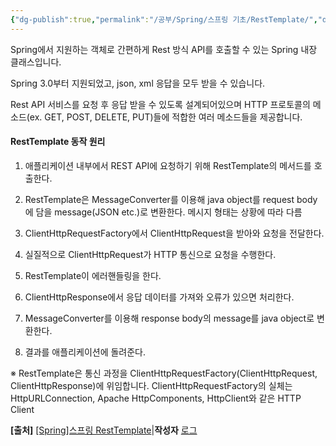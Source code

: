 ```yaml
---
{"dg-publish":true,"permalink":"/공부/Spring/스프링 기초/RestTemplate/","dgPassFrontmatter":true,"noteIcon":""}
---
```


Spring에서 지원하는 객체로 간편하게 Rest 방식 API를 호출할 수 있는 Spring 내장 클래스입니다.

Spring 3.0부터 지원되었고, json, xml 응답을 모두 받을 수 있습니다.

Rest API 서비스를 요청 후 응답 받을 수 있도록 설계되어있으며 HTTP 프로토콜의 메소드(ex. GET, POST, DELETE, PUT)들에 적합한 여러 메소드들을 제공합니다.

#### RestTemplate 동작 원리

1. 애플리케이션 내부에서 REST API에 요청하기 위해 RestTemplate의 메서드를 호출한다.

2. RestTemplate은 MessageConverter를 이용해 java object를 request body에 담을 message(JSON etc.)로 변환한다. 메시지 형태는 상황에 따라 다름

3. ClientHttpRequestFactory에서 ClientHttpRequest을 받아와 요청을 전달한다.

4. 실질적으로 ClientHttpRequest가 HTTP 통신으로 요청을 수행한다.

5. RestTemplate이 에러핸들링을 한다.

6. ClientHttpResponse에서 응답 데이터를 가져와 오류가 있으면 처리한다.

7. MessageConverter를 이용해 response body의 message를 java object로 변환한다.

8. 결과를 애플리케이션에 돌려준다.

※ RestTemplate은 통신 과정을 ClientHttpRequestFactory(ClientHttpRequest, ClientHttpResponse)에 위임합니다. ClientHttpRequestFactory의 실체는 HttpURLConnection, Apache HttpComponents, HttpClient와 같은 HTTP Client

**[출처]** [[Spring]스프링 RestTemplate](https://blog.naver.com/hj_kim97/222295259904)|**작성자** [로그](https://blog.naver.com/hj_kim97)